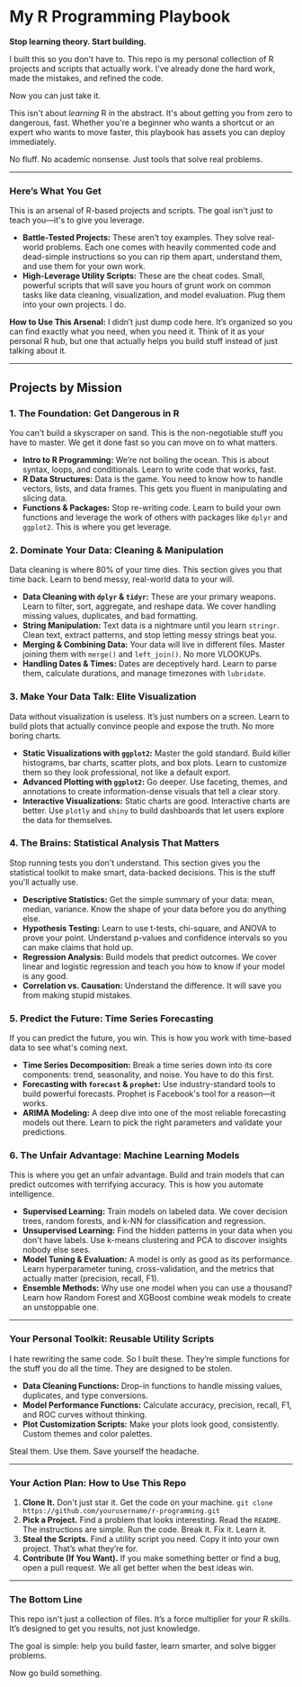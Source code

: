 # **My R Programming Playbook**

**Stop learning theory. Start building.**

I built this so you don't have to. This repo is my personal collection of R projects and scripts that actually work. I've already done the hard work, made the mistakes, and refined the code.

Now you can just take it.

This isn't about *learning* R in the abstract. It's about getting you from zero to dangerous, fast. Whether you're a beginner who wants a shortcut or an expert who wants to move faster, this playbook has assets you can deploy immediately.

No fluff. No academic nonsense. Just tools that solve real problems.

---

### **Here’s What You Get**

This is an arsenal of R-based projects and scripts. The goal isn't just to teach you—it's to give you leverage.

*   **Battle-Tested Projects:** These aren’t toy examples. They solve real-world problems. Each one comes with heavily commented code and dead-simple instructions so you can rip them apart, understand them, and use them for your own work.
*   **High-Leverage Utility Scripts:** These are the cheat codes. Small, powerful scripts that will save you hours of grunt work on common tasks like data cleaning, visualization, and model evaluation. Plug them into your own projects. I do.

**How to Use This Arsenal:**
I didn’t just dump code here. It’s organized so you can find exactly what you need, when you need it. Think of it as your personal R hub, but one that actually helps you build stuff instead of just talking about it.

---

## **Projects by Mission**

### **1. The Foundation: Get Dangerous in R**
You can't build a skyscraper on sand. This is the non-negotiable stuff you have to master. We get it done fast so you can move on to what matters.

*   **Intro to R Programming:** We’re not boiling the ocean. This is about syntax, loops, and conditionals. Learn to write code that works, fast.
*   **R Data Structures:** Data is the game. You need to know how to handle vectors, lists, and data frames. This gets you fluent in manipulating and slicing data.
*   **Functions & Packages:** Stop re-writing code. Learn to build your own functions and leverage the work of others with packages like `dplyr` and `ggplot2`. This is where you get leverage.

### **2. Dominate Your Data: Cleaning & Manipulation**
Data cleaning is where 80% of your time dies. This section gives you that time back. Learn to bend messy, real-world data to your will.

*   **Data Cleaning with `dplyr` & `tidyr`:** These are your primary weapons. Learn to filter, sort, aggregate, and reshape data. We cover handling missing values, duplicates, and bad formatting.
*   **String Manipulation:** Text data is a nightmare until you learn `stringr`. Clean text, extract patterns, and stop letting messy strings beat you.
*   **Merging & Combining Data:** Your data will live in different files. Master joining them with `merge()` and `left_join()`. No more VLOOKUPs.
*   **Handling Dates & Times:** Dates are deceptively hard. Learn to parse them, calculate durations, and manage timezones with `lubridate`.

### **3. Make Your Data Talk: Elite Visualization**
Data without visualization is useless. It’s just numbers on a screen. Learn to build plots that actually convince people and expose the truth. No more boring charts.

*   **Static Visualizations with `ggplot2`:** Master the gold standard. Build killer histograms, bar charts, scatter plots, and box plots. Learn to customize them so they look professional, not like a default export.
*   **Advanced Plotting with `ggplot2`:** Go deeper. Use faceting, themes, and annotations to create information-dense visuals that tell a clear story.
*   **Interactive Visualizations:** Static charts are good. Interactive charts are better. Use `plotly` and `shiny` to build dashboards that let users explore the data for themselves.

### **4. The Brains: Statistical Analysis That Matters**
Stop running tests you don't understand. This section gives you the statistical toolkit to make smart, data-backed decisions. This is the stuff you'll actually use.

*   **Descriptive Statistics:** Get the simple summary of your data: mean, median, variance. Know the shape of your data before you do anything else.
*   **Hypothesis Testing:** Learn to use t-tests, chi-square, and ANOVA to prove your point. Understand p-values and confidence intervals so you can make claims that hold up.
*   **Regression Analysis:** Build models that predict outcomes. We cover linear and logistic regression and teach you how to know if your model is any good.
*   **Correlation vs. Causation:** Understand the difference. It will save you from making stupid mistakes.

### **5. Predict the Future: Time Series Forecasting**
If you can predict the future, you win. This is how you work with time-based data to see what's coming next.

*   **Time Series Decomposition:** Break a time series down into its core components: trend, seasonality, and noise. You have to do this first.
*   **Forecasting with `forecast` & `prophet`:** Use industry-standard tools to build powerful forecasts. Prophet is Facebook's tool for a reason—it works.
*   **ARIMA Modeling:** A deep dive into one of the most reliable forecasting models out there. Learn to pick the right parameters and validate your predictions.

### **6. The Unfair Advantage: Machine Learning Models**
This is where you get an unfair advantage. Build and train models that can predict outcomes with terrifying accuracy. This is how you automate intelligence.

*   **Supervised Learning:** Train models on labeled data. We cover decision trees, random forests, and k-NN for classification and regression.
*   **Unsupervised Learning:** Find the hidden patterns in your data when you don't have labels. Use k-means clustering and PCA to discover insights nobody else sees.
*   **Model Tuning & Evaluation:** A model is only as good as its performance. Learn hyperparameter tuning, cross-validation, and the metrics that actually matter (precision, recall, F1).
*   **Ensemble Methods:** Why use one model when you can use a thousand? Learn how Random Forest and XGBoost combine weak models to create an unstoppable one.

---

### **Your Personal Toolkit: Reusable Utility Scripts**
I hate rewriting the same code. So I built these. They’re simple functions for the stuff you do all the time. They are designed to be stolen.

*   **Data Cleaning Functions:** Drop-in functions to handle missing values, duplicates, and type conversions.
*   **Model Performance Functions:** Calculate accuracy, precision, recall, F1, and ROC curves without thinking.
*   **Plot Customization Scripts:** Make your plots look good, consistently. Custom themes and color palettes.

Steal them. Use them. Save yourself the headache.

---

### **Your Action Plan: How to Use This Repo**

1.  **Clone It.** Don't just star it. Get the code on your machine.
    `git clone https://github.com/yourusername/r-programming.git`
2.  **Pick a Project.** Find a problem that looks interesting. Read the `README`. The instructions are simple. Run the code. Break it. Fix it. Learn it.
3.  **Steal the Scripts.** Find a utility script you need. Copy it into your own project. That’s what they’re for.
4.  **Contribute (If You Want).** If you make something better or find a bug, open a pull request. We all get better when the best ideas win.

---

### **The Bottom Line**
This repo isn't just a collection of files. It’s a force multiplier for your R skills. It’s designed to get you results, not just knowledge.

The goal is simple: help you build faster, learn smarter, and solve bigger problems.

Now go build something.
